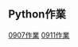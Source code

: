 ## Python作業
[0907作業](https://github.com/xuanlll17/112_pythonhw/tree/main/0907_%E4%BD%9C%E6%A5%AD)
[0911作業]()